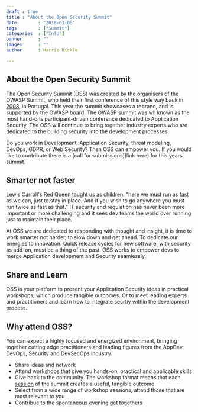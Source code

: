 ```yaml
---
draft : true
title : "About the Open Security Summit"
date        : "2018-03-06"
tags        : ["Summit"]
categories  : ["Info"]
banner      : ""
images      : ""
author      : Harrie Bickle

---
```


## About the Open Security Summit

The Open Security Summit (OSS) was created by the organisers of the OWASP Summit, who held their first conference of this style way back in [2008](https://www.owasp.org/index.php/OWASP_EU_Summit_2008), in Portugal. This year the summit showcases a rebrand, and is supported by the OWASP board. The OWASP summit was wll known as the most hand-ons participant-driven conference dedicated to Application Security. The OSS will continue to bring together industry experts who are dedicated to the building security into the development processes. 

Do you work in Development, Application Security, threat modeling, DevOps, GDPR, or Web Security? Then OSS can empower you. If you would like to contribute there is a [call for submissions](link here) for this years summit.


## Smarter not faster
Lewis Carroll's Red Queen taught us as children: "here we must run as fast as we can, just to stay in place. And if you wish to go anywhere you must run twice as fast as that." IT security and regulation has never been more important or more challenging and it sees dev teams the world over running just to maintain their place. 

At OSS we are dedicated to responding with thought and insight, it is time to work smarter not harder, to slow down and get ahead. To dedicate our energies to innovation. Quick release cycles for new software, with security as add-on, must be a thing of the past. OSS works to empower devs to merge Application development and Security seamlessly. 


## Share and Learn
OSS is your platform to present your Application Security ideas in practical workshops, which produce tangible outcomes. Or to meet leading experts and practitioners and learn how to integrate secrtiy within the development process.

## Why attend OSS?
You can expect a highly focused and energized environment, bringing together cutting edge practitioners and leading figures from the AppDev, DevOps, Security and DevSecOps industry.

- Share ideas and network
- Attend workshops that give you hands-on, practical and applicable skills
- Give back to the community. The workshop format means that each [session](https://open-security-summit.org/tracks/) of the summit creates a useful, tangible outcome
- Select from a wide range of workshop sessions, attend those that are most relevant to you
- Contribue to the spontaneous evening get togethers

<!--
## TWITTER FEED 
Would you like to be part of our 2018 conference as a [sponsor]?(link here)
© Copyright 
[Contact](mailto:      )--->
